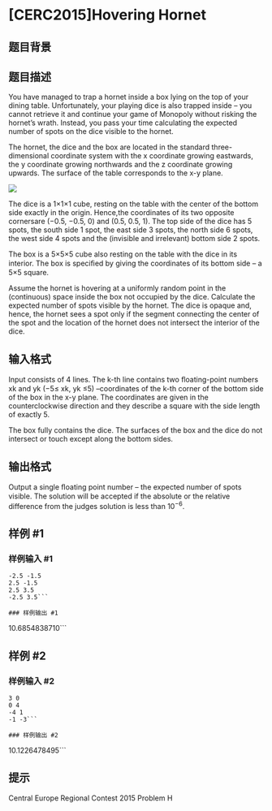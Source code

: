 # [CERC2015]Hovering Hornet

## 题目背景



## 题目描述

You have managed to trap a hornet inside a box lying on the top of your dining table. Unfortunately, your playing dice is also trapped inside – you cannot retrieve it and continue your game of Monopoly without risking the hornet’s wrath. Instead, you pass your time calculating the expected number of spots on the dice visible to the hornet. 

The hornet, the dice and the box are located in the standard three-dimensional coordinate system with the x coordinate growing eastwards, the y coordinate growing northwards and the z coordinate growing upwards. The surface of the table corresponds to the x-y plane.

![](https://cdn.luogu.com.cn/upload/pic/16240.png )

The dice is a 1×1×1 cube, resting on the table with the center of the bottom side exactly in the origin. Hence,the coordinates of its two opposite cornersare (−0.5, −0.5, 0) and (0.5, 0.5, 1). The top side of  the dice has 5 spots, the south side 1 spot, the east side 3 spots, the north side 6 spots, the west side 4 spots and the (invisible and irrelevant) bottom side 2 spots. 

The box is a 5×5×5 cube also resting on the table with the dice in its interior. The box is speciﬁed by giving the coordinates of its bottom side – a 5×5 square. 

Assume the hornet is hovering at a uniformly random point in the (continuous) space inside the box not occupied by the dice. Calculate the expected number of spots visible by the hornet. The dice is opaque and, hence, the hornet sees a spot only if the segment connecting the center of the spot and the location of the hornet does not intersect the interior of the dice.

## 输入格式

Input consists of 4 lines. The k-th line contains two ﬂoating-point numbers xk and yk (−5≤ xk, yk ≤5) –coordinates of the k-th corner of the bottom side of the box in the x-y plane. The coordinates are given in the counterclockwise direction and they describe a square with the side length of exactly 5. 

The box fully contains the dice. The surfaces of the box and the dice do not intersect or touch except along the bottom sides.

## 输出格式

Output a single ﬂoating point number – the expected number of spots visible. The solution will be accepted if the absolute or the relative difference from the judges solution is less than $10^{−6}$.

## 样例 #1

### 样例输入 #1
```
-2.5 -1.5 
2.5 -1.5 
2.5 3.5 
-2.5 3.5```

### 样例输出 #1

```
10.6854838710```

## 样例 #2

### 样例输入 #2
```
3 0 
0 4 
-4 1 
-1 -3```

### 样例输出 #2

```
10.1226478495```

## 提示

Central Europe Regional Contest 2015 Problem H

